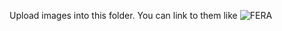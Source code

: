 Upload images into this folder.
You can link to them like
![FERA](images/fera.png?raw=true "FERA logo")
